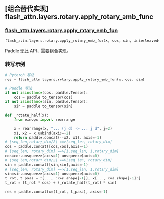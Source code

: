 ## [组合替代实现] flash_attn.layers.rotary.apply_rotary_emb_func

### [flash_attn.layers.rotary.apply_rotary_emb_fun](https://github.com/Dao-AILab/flash-attention/blob/d0787acc16c3667156b51ce5b01bdafc7594ed39/flash_attn/layers/rotary.py#L94)

```python
flash_attn.layers.rotary.apply_rotary_emb_fun(x, cos, sin, interleaved=False, inplace=False, seqlen_offsets: Union[int, torch.Tensor] = 0, cu_seqlens: Optional[torch.Tensor] = None, max_seqlen: Optional[int] = None)
```

Paddle 无此 API，需要组合实现。

### 转写示例

```python
# Pytorch 写法
res = flash_attn.layers.rotary.apply_rotary_emb_fun(x, cos, sin)

# Paddle 写法
if not isinstance(cos, paddle.Tensor):
    cos = paddle.to_tensor(cos)
if not isinstance(sin, paddle.Tensor):
    sin = paddle.to_tensor(sin)

def _rotate_half(x):
    from einops import rearrange

    x = rearrange(x, "... (j d) -> ... j d", j=2)
    x1, x2 = x.unbind(axis=-2)
    return paddle.concat((-x2, x1), axis=-1)
# [seq_len,rotary_dim/2] ==>[seq_len, rotary_dim]
cos = paddle.concat([cos,cos],axis=-1)
# [seq_len, rotary_dim] ==>[1,seq_len, 1,rotary_dim]
cos=cos.unsqueeze(axis=1).unsqueeze(axis=0)
# [seq_len,rotary_dim/2] ==>[seq_len, rotary_dim]
sin = paddle.concat([sin,sin],axis=-1)
# [seq_len, rotary_dim] ==>[1,seq_len, 1,rotary_dim]
sin=sin.unsqueeze(axis=1).unsqueeze(axis=0)
t_rot, t_pass = x[..., :cos.shape[-1]], x[..., cos.shape[-1]:]
t_rot = (t_rot * cos) + (_rotate_half(t_rot) * sin)

res = paddle.concat(x=(t_rot, t_pass), axis=-1)
```
